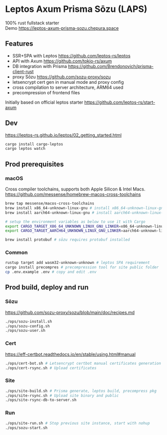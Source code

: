 # Leptos Axum Prisma Sōzu (LAPS)

100% rust fullstack starter \
Demo <https://leptos-axum-prisma-sozu.chepura.space>

## Features
- SSR+SPA with Leptos <https://github.com/leptos-rs/leptos>
- API with Axum <https://github.com/tokio-rs/axum>
- DB integration with Prisma <https://github.com/Brendonovich/prisma-client-rust>
- proxy Sōzu <https://github.com/sozu-proxy/sozu>
- letsencrypt cert gen in manual mode and proxy config
- cross compilation to server architecture, ARM64 used
- precompression of frontend files

Initially based on official leptos starter <https://github.com/leptos-rs/start-axum>

## Dev
<https://leptos-rs.github.io/leptos/02_getting_started.html>
```sh
cargo install cargo-leptos
cargo leptos watch
```

## Prod prerequisites
### macOS
Cross compiler toolchains, supports both Apple Silicon & Intel Macs. 
https://github.com/messense/homebrew-macos-cross-toolchains
```sh
brew tap messense/macos-cross-toolchains
brew install x86_64-unknown-linux-gnu # install x86_64-unknown-linux-gnu toolchain
brew install aarch64-unknown-linux-gnu # install aarch64-unknown-linux-gnu toolchain

# setup the environment variables as below to use it with Cargo
export CARGO_TARGET_X86_64_UNKNOWN_LINUX_GNU_LINKER=x86_64-unknown-linux-gnu-gcc
export CARGO_TARGET_AARCH64_UNKNOWN_LINUX_GNU_LINKER=aarch64-unknown-linux-gnu-gcc

brew install protobuf # sōzu requires protobuf installed
```
### Common
```sh
rustup target add wasm32-unknown-unknown # leptos SPA requirement
cargo install precompres # precompression tool for site public folder
cp .env.example .env # copy and edit .env
```

## Prod build, deploy and run
### Sōzu
<https://github.com/sozu-proxy/sozu/blob/main/doc/recipes.md>
```sh 
./ops/sozu-install.sh
./ops/sozu-config.sh
./ops/sozu-user.sh
```

### Cert
<https://eff-certbot.readthedocs.io/en/stable/using.html#manual>
```sh
./ops/cert-bot.sh # Letsencrypt certbot manual certificates generation into ./ops/cert
./ops/cert-rsync.sh # Upload certificates
```

### Site
```sh
./ops/site-build.sh # Prisma generate, leptos build, precompress pkg
./ops/site-rsync.sh # Upload site binary and public
./ops/site-rsync-db-to-server.sh
```

### Run
```sh
./ops/site-run.sh # Stop previous site instance, start with nohup
./ops/sozu-start.sh
```
